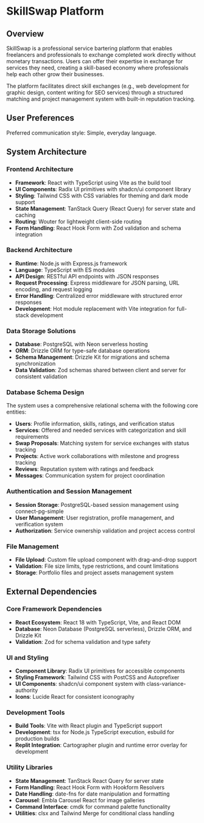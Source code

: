 # SkillSwap Platform

## Overview

SkillSwap is a professional service bartering platform that enables freelancers and professionals to exchange completed work directly without monetary transactions. Users can offer their expertise in exchange for services they need, creating a skill-based economy where professionals help each other grow their businesses.

The platform facilitates direct skill exchanges (e.g., web development for graphic design, content writing for SEO services) through a structured matching and project management system with built-in reputation tracking.

## User Preferences

Preferred communication style: Simple, everyday language.

## System Architecture

### Frontend Architecture
- **Framework**: React with TypeScript using Vite as the build tool
- **UI Components**: Radix UI primitives with shadcn/ui component library
- **Styling**: Tailwind CSS with CSS variables for theming and dark mode support
- **State Management**: TanStack Query (React Query) for server state and caching
- **Routing**: Wouter for lightweight client-side routing
- **Form Handling**: React Hook Form with Zod validation and schema integration

### Backend Architecture
- **Runtime**: Node.js with Express.js framework
- **Language**: TypeScript with ES modules
- **API Design**: RESTful API endpoints with JSON responses
- **Request Processing**: Express middleware for JSON parsing, URL encoding, and request logging
- **Error Handling**: Centralized error middleware with structured error responses
- **Development**: Hot module replacement with Vite integration for full-stack development

### Data Storage Solutions
- **Database**: PostgreSQL with Neon serverless hosting
- **ORM**: Drizzle ORM for type-safe database operations
- **Schema Management**: Drizzle Kit for migrations and schema synchronization
- **Data Validation**: Zod schemas shared between client and server for consistent validation

### Database Schema Design
The system uses a comprehensive relational schema with the following core entities:
- **Users**: Profile information, skills, ratings, and verification status
- **Services**: Offered and needed services with categorization and skill requirements
- **Swap Proposals**: Matching system for service exchanges with status tracking
- **Projects**: Active work collaborations with milestone and progress tracking
- **Reviews**: Reputation system with ratings and feedback
- **Messages**: Communication system for project coordination

### Authentication and Session Management
- **Session Storage**: PostgreSQL-based session management using connect-pg-simple
- **User Management**: User registration, profile management, and verification system
- **Authorization**: Service ownership validation and project access control

### File Management
- **File Upload**: Custom file upload component with drag-and-drop support
- **Validation**: File size limits, type restrictions, and count limitations
- **Storage**: Portfolio files and project assets management system

## External Dependencies

### Core Framework Dependencies
- **React Ecosystem**: React 18 with TypeScript, Vite, and React DOM
- **Database**: Neon Database (PostgreSQL serverless), Drizzle ORM, and Drizzle Kit
- **Validation**: Zod for schema validation and type safety

### UI and Styling
- **Component Library**: Radix UI primitives for accessible components
- **Styling Framework**: Tailwind CSS with PostCSS and Autoprefixer
- **UI Components**: shadcn/ui component system with class-variance-authority
- **Icons**: Lucide React for consistent iconography

### Development Tools
- **Build Tools**: Vite with React plugin and TypeScript support
- **Development**: tsx for Node.js TypeScript execution, esbuild for production builds
- **Replit Integration**: Cartographer plugin and runtime error overlay for development

### Utility Libraries
- **State Management**: TanStack React Query for server state
- **Form Handling**: React Hook Form with Hookform Resolvers
- **Date Handling**: date-fns for date manipulation and formatting
- **Carousel**: Embla Carousel React for image galleries
- **Command Interface**: cmdk for command palette functionality
- **Utilities**: clsx and Tailwind Merge for conditional class handling